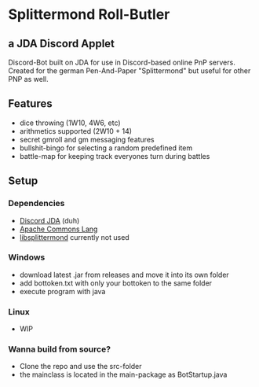 # Splittermond Roll-Butler
## a JDA Discord Applet
Discord-Bot built on JDA for use in Discord-based online PnP servers. Created for the german Pen-And-Paper "Splittermond" but useful for other PNP as well.

## Features
* dice throwing (1W10, 4W6, etc)
* arithmetics supported (2W10 + 14)
* secret gmroll and gm messaging features
* bullshit-bingo for selecting a random predefined item
* battle-map for keeping track everyones turn during battles

## Setup
### Dependencies
- [Discord JDA](https://github.com/DV8FromTheWorld/JDA.git) (duh)
- [Apache Commons Lang](https://mvnrepository.com/artifact/org.apache.commons/commons-lang3)
- [libsplittermond](https://www.rpgframework.de/index.php/de/entwicklung/libsplittermond/) currently not used

### Windows
- download latest .jar from releases and move it into its own folder
- add bottoken.txt with only your bottoken to the same folder
- execute program with java

### Linux
- WIP

### Wanna build from source?
- Clone the repo and use the src-folder
- the mainclass is located in the main-package as BotStartup.java

